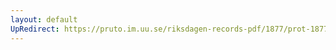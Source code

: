```yaml
---
layout: default
UpRedirect: https://pruto.im.uu.se/riksdagen-records-pdf/1877/prot-1877--ak--050.pdf
---
```

